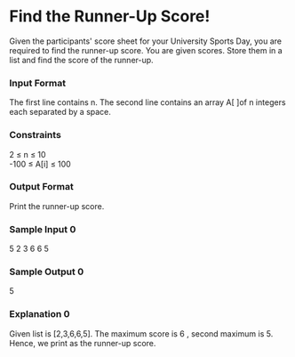 
# Find the Runner-Up Score!

Given the participants' score sheet for your University Sports Day, you are required to find the runner-up score. You are given  scores. Store them in a list and find the score of the runner-up.

### Input Format

The first line contains n. The second line contains an array A[ ]of n integers each separated by a space.

### Constraints
2 &#x2264; n &#x2264; 10  
-100 &#x2264; A[i] &#x2264; 100
### Output Format

Print the runner-up score.

### Sample Input 0

5
2 3 6 6 5
### Sample Output 0

5
### Explanation 0

Given list is [2,3,6,6,5]. The maximum score is 6 , second maximum is 5. Hence, we print  as the runner-up score.
